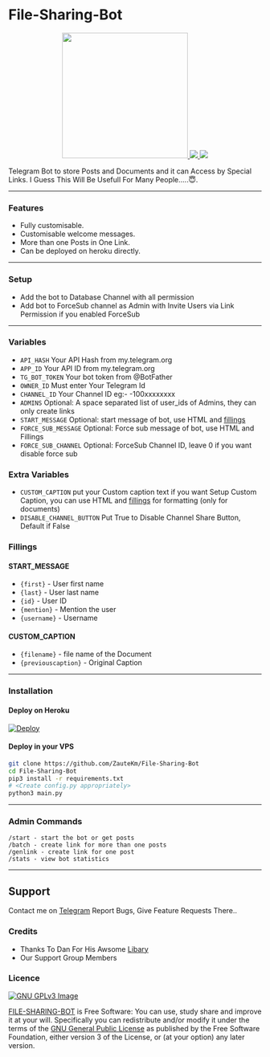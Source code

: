 # File-Sharing-Bot

<p align="center">
  <a href="https://www.python.org">
    <img src="http://ForTheBadge.com/images/badges/made-with-python.svg" width ="250">
  </a>
  <a href="https://github.com/ZauteKm/File-Sharing-Bot/stargazers">
    <img src="https://img.shields.io/github/stars/ZauteKm/File-Sharing-Bot?style=social">
  </a>
  <a href="https://github.com/ZauteKm/File-Sharing-Bot/fork">
    <img src="https://img.shields.io/github/forks/ZauteKm/File-Sharing-Bot?label=Fork&style=social">
  </a>  
</p>


Telegram Bot to store Posts and Documents and it can Access by Special Links.
I Guess This Will Be Usefull For Many People.....😇. 

---

### Features
- Fully customisable.
- Customisable welcome messages.
- More than one Posts in One Link.
- Can be deployed on heroku directly.

---
### Setup

- Add the bot to Database Channel with all permission
- Add bot to ForceSub channel as Admin with Invite Users via Link Permission if you enabled ForceSub 

---

### Variables

* `API_HASH` Your API Hash from my.telegram.org
* `APP_ID` Your API ID from my.telegram.org
* `TG_BOT_TOKEN` Your bot token from @BotFather
* `OWNER_ID` Must enter Your Telegram Id
* `CHANNEL_ID` Your Channel ID eg:- -100xxxxxxxx
* `ADMINS` Optional: A space separated list of user_ids of Admins, they can only create links
* `START_MESSAGE` Optional: start message of bot, use HTML and <a href='https://github.com/ZauteKm/File-Sharing-Bot#start_message'>fillings</a>
* `FORCE_SUB_MESSAGE` Optional: Force sub message of bot, use HTML and Fillings
* `FORCE_SUB_CHANNEL` Optional: ForceSub Channel ID, leave 0 if you want disable force sub

### Extra Variables

* `CUSTOM_CAPTION` put your Custom caption text if you want Setup Custom Caption, you can use HTML and <a href='https://github.com/ZauteKm/File-Sharing-Bot#custom_caption'>fillings</a> for formatting (only for documents)
* `DISABLE_CHANNEL_BUTTON` Put True to Disable Channel Share Button, Default if False

### Fillings
#### START_MESSAGE

* `{first}` - User first name
* `{last}` - User last name
* `{id}` - User ID
* `{mention}` - Mention the user
* `{username}` - Username

#### CUSTOM_CAPTION

* `{filename}` - file name of the Document
* `{previouscaption}` - Original Caption

---

### Installation
#### Deploy on Heroku
[![Deploy](https://www.herokucdn.com/deploy/button.svg)](https://heroku.com/deploy?template=https://github.com/ZauteKm/File-Sharing-Bot)

#### Deploy in your VPS
````bash
git clone https://github.com/ZauteKm/File-Sharing-Bot
cd File-Sharing-Bot
pip3 install -r requirements.txt
# <Create config.py appropriately>
python3 main.py
````
---

### Admin Commands

```
/start - start the bot or get posts
/batch - create link for more than one posts
/genlink - create link for one post
/stats - view bot statistics
```
---

## Support   
Contact me on [Telegram](https://www.telegram.dog/zautebot)
   Report Bugs, Give Feature Requests There..   

### Credits

- Thanks To Dan For His Awsome [Libary](https://github.com/pyrogram/pyrogram)
- Our Support Group Members

### Licence
[![GNU GPLv3 Image](https://www.gnu.org/graphics/gplv3-127x51.png)](http://www.gnu.org/licenses/gpl-3.0.en.html)  

[FILE-SHARING-BOT](https://github.com/ZauteKm/File-Sharing-Bot/) is Free Software: You can use, study share and improve it at your
will. Specifically you can redistribute and/or modify it under the terms of the
[GNU General Public License](https://www.gnu.org/licenses/gpl.html) as
published by the Free Software Foundation, either version 3 of the License, or
(at your option) any later version. 
